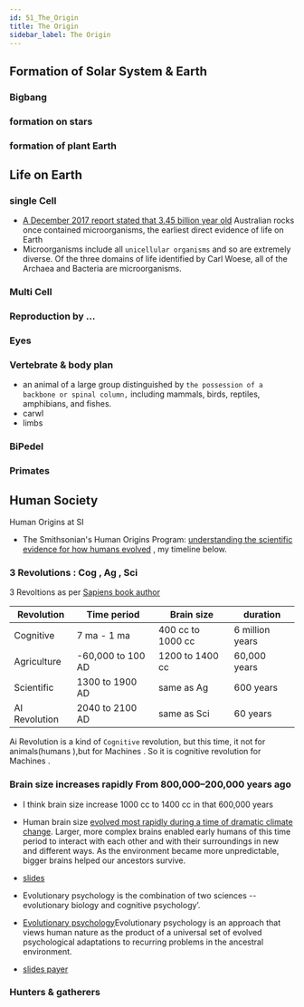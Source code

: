 ```yaml
---
id: 51_The_Origin
title: The Origin
sidebar_label: The Origin
---
```


## Formation of Solar System & Earth

### Bigbang

### formation on stars

### formation of plant Earth

## Life on Earth



### single Cell
- [A December 2017 report stated that 3.45 billion year old](https://en.wikipedia.org/wiki/Microorganism) Australian rocks once contained microorganisms, the earliest direct evidence of life on Earth
- Microorganisms include all `unicellular organisms` and so are extremely diverse. Of the three domains of life identified by Carl Woese, all of the Archaea and Bacteria are microorganisms.


### Multi Cell

### Reproduction by ...

### Eyes

### Vertebrate & body plan
- an animal of a large group distinguished by `the possession of a backbone or spinal column,` including mammals, birds, reptiles, amphibians, and fishes.
 - carwl
 - limbs 
 
### BiPedel

### Primates

 
## Human Society


Human Origins at SI

- The Smithsonian's Human Origins Program: [understanding the scientific evidence for how humans evolved](https://twitter.com/HumanOrigins) , my timeline below.

### 3 Revolutions : Cog , Ag , Sci


3 Revoltions as per [Sapiens book author](https://www.amazon.com/Sapiens-Humankind-Yuval-Noah-Harari/dp/0062316095)

| Revolution |  Time period | Brain size | duration      |
| -------    | -----     |      ----  | ---------  |
| Cognitive  | 7 ma - 1 ma| 400 cc to 1000 cc  | 6 million years  |
| Agriculture  | -60,000 to 100 AD | 1200 to 1400 cc  | 60,000 years  |
| Scientific  | 1300 to 1900 AD |  same as Ag  | 600 years  |
| AI Revolution  | 2040 to 2100 AD |  same as Sci  | 60  years  |

Ai Revolution is a kind of `Cognitive` revolution, but this time, it not for animals(humans ),but for Machines . So it is cognitive 
revolution for Machines .


### Brain size increases rapidly From 800,000–200,000 years ago

- I think brain size increase 1000 cc to 1400 cc in that 600,000 years
- Human brain size [evolved most rapidly during a time of dramatic climate change](http://humanorigins.si.edu/human-characteristics/brains). Larger, more complex brains enabled early humans of this time period to interact with each other and with their surroundings in new and different ways. As the environment became more unpredictable, bigger brains helped our ancestors survive.



- [slides](https://www.slideshare.net/nehabans84/evolutionary-psychology-60714821)
- Evolutionary psychology is the combination of two sciences -- evolutionary biology and cognitive psychology’.
- [Evolutionary psychology](https://en.wikipedia.org/wiki/Evolutionary_psychology)Evolutionary psychology is an approach that views human nature as the product of a universal set of evolved psychological adaptations to recurring problems in the ancestral environment.


- [slides payer](http://slideplayer.com/slide/2582954/)

### Hunters & gatherers


